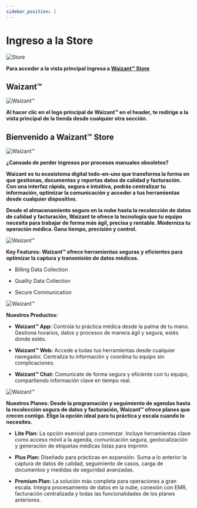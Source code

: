 ```yaml
---
sidebar_position: 2
---
```


# Ingreso a la Store

![Store](/img/store-usuario/2.png )

**Para acceder a la vista principal ingresa a [Waizant™ Store](https://www.Waizant.com)**

## Waizant™

![Waizant™](/img/store-usuario/1.png )

**Al hacer clic en el logo principal de Waizant™ en el header, te redirige a la vista principal de la tienda desde cualquier otra sección.**

## Bienvenido a Waizant™ Store

![Waizant™](/img/store-usuario/waizant_home_1.png )

**¿Cansado de perder ingresos por procesos manuales obsoletos?**

**Waizant es tu ecosistema digital todo-en-uno que transforma la forma en que gestionas, documentas y reportas datos de calidad y facturación. Con una interfaz rápida, segura e intuitiva, podrás centralizar tu información, optimizar la comunicación y acceder a tus herramientas desde cualquier dispositivo.**

**Desde el almacenamiento seguro en la nube hasta la recolección de datos de calidad y facturación, Waizant te ofrece la tecnología que tu equipo necesita para trabajar de forma más ágil, precisa y rentable. Moderniza tu operación médica. Gana tiempo, precisión y control.**

![Waizant™](/img/store-usuario/waizant_home_2.png )

**Key Features: Waizant™ ofrece herramientas seguras y eficientes para optimizar la captura y transmisión de datos médicos.**

- Billing Data Collection

- Quality Data Collection

- Secure Communication

![Waizant™](/img/store-usuario/waizant_home_3.png )

**Nuestros Productos:**

- **Waizant™ App:** Controla tu práctica médica desde la palma de tu mano. Gestiona horarios, datos y procesos de manera ágil y segura, estés donde estés.

- **Waizant™ Web:** Accede a todas tus herramientas desde cualquier navegador. Centraliza tu información y coordina tu equipo sin complicaciones.

- **Waizant™ Chat:** Comunícate de forma segura y eficiente con tu equipo, compartiendo información clave en tiempo real.

![Waizant™](/img/store-usuario/waizant_home_4.png )

**Nuestros Planes: Desde la programación y seguimiento de agendas hasta la recolección segura de datos y facturación, Waizant™ ofrece planes que crecen contigo. Elige la opción ideal para tu práctica y escala cuando lo necesites.**

- **Lite Plan:** La opción esencial para comenzar. Incluye herramientas clave como acceso móvil a la agenda, comunicación segura, geolocalización y generación de etiquetas médicas listas para imprimir.

- **Plus Plan:** Diseñado para prácticas en expansión. Suma a lo anterior la captura de datos de calidad, seguimiento de casos, carga de documentos y medidas de seguridad avanzadas.

- **Premium Plan:** La solución más completa para operaciones a gran escala. Integra procesamiento de datos en la nube, conexión con EMR, facturación centralizada y todas las funcionalidades de los planes anteriores.
